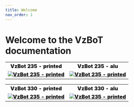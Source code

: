 ```yaml
---
title: Welcome
nav_order: 1
---
```


# Welcome to the VzBoT documentation

<style>
table {
    border-collapse: collapse;
    border: none !important;
    background: none !important;
}
table, th, td {
   border: none !important;
   background: none !important;
   text-align: center;
   font-weight: bolder;
}
</style>

| | |
|-|-|
| VzBot 235 - printed | VzBot 235 - alu |
| [![VzBot 235 - printed](../assets/images/manual/vz235_printed/printed_preview.png)](./vz235_printed) | [![VzBot 235 - printed](../assets/images/manual/vz235_printed/printed_preview.png)](./vz235_printed) |

| | |
|-|-|
| VzBot 330 - printed | VzBot 330 - alu |
| [![VzBot 235 - printed](../assets/images/manual/vz235_printed/printed_preview.png)](./vz235_printed) | [![VzBot 235 - printed](../assets/images/manual/vz235_printed/printed_preview.png)](./vz235_printed) |